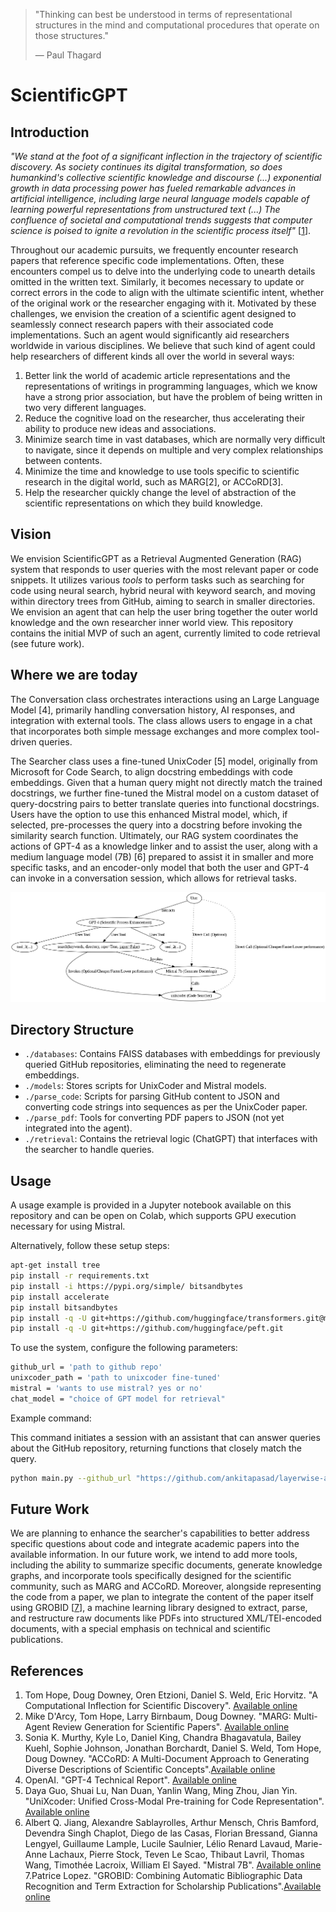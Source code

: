 > "Thinking can best be understood in terms of representational structures in the mind and computational procedures that operate on those structures."
>
> — Paul Thagard

# ScientificGPT

## Introduction

*"We stand at the foot of a significant inflection in the trajectory of scientific discovery. As society continues its digital transformation, so does humankind's collective scientific knowledge and discourse (...) exponential growth in data processing power has fueled remarkable advances in artificial intelligence, including large neural language models capable of learning powerful representations from unstructured text (...) The confluence of societal and computational trends suggests that computer science is poised to ignite a revolution in the scientific process itself"* [[1](#ref1)]. 

Throughout our academic pursuits, we frequently encounter research papers that reference specific code implementations. Often, these encounters compel us to delve into the underlying code to unearth details omitted in the written text. Similarly, it becomes necessary to update or correct errors in the code to align with the ultimate scientific intent, whether of the original work or the researcher engaging with it. Motivated by these challenges, we envision the creation of a scientific agent designed to seamlessly connect research papers with their associated code implementations. Such an agent would significantly aid researchers worldwide in various disciplines. We believe that such kind of agent could help researchers of different kinds all over the world in several ways:

1. Better link the world of academic article representations and the representations of writings in programming languages, which we know have a strong prior association, but have the problem of being written in two very different languages.
2. Reduce the cognitive load on the researcher, thus accelerating their ability to produce new ideas and associations.
3. Minimize search time in vast databases, which are normally very difficult to navigate, since it depends on multiple and very complex relationships between contents.
4. Minimize the time and knowledge to use tools specific to scientific research in the digital world, such as MARG[2], or ACCoRD[3].
5. Help the researcher quickly change the level of abstraction of the scientific representations on which they build knowledge.

## Vision

We envision ScientificGPT as a Retrieval Augmented Generation (RAG) system that responds to user queries with the most relevant paper or code snippets. It utilizes various *tools* to perform tasks such as searching for code using neural search, hybrid neural with keyword search, and moving within directory trees from GitHub, aiming to search in smaller directories. We envision an agent that can help the user bring together the outer world knowledge and the own researcher inner world view.
This repository contains the initial MVP of such an agent, currently limited to code retrieval (see future work).

## Where we are today

The Conversation class orchestrates interactions using an Large Language Model [4], primarily handling conversation history, AI responses, and integration with external tools. The class allows users to engage in a chat that incorporates both simple message exchanges and more complex tool-driven queries.

The Searcher class uses a fine-tuned UnixCoder [5] model, originally from Microsoft for Code Search, to align docstring embeddings with code embeddings. Given that a human query might not directly match the trained docstrings, we further fine-tuned the Mistral model on a custom dataset of query-docstring pairs to better translate queries into functional docstrings. Users have the option to use this enhanced Mistral model, which, if selected, pre-processes the query into a docstring before invoking the similarity search function. Ultimately, our RAG system coordinates the actions of GPT-4 as a knowledge linker and to assist the user, along with a medium language model (7B) [6] prepared to assist it in smaller and more specific tasks, and an encoder-only model that both the user and GPT-4 can invoke in a conversation session, which allows for retrieval tasks.

![Imagen de Google Colab](rag_system.png "Visual structure of ")



## Directory Structure

- `./databases`: Contains FAISS databases with embeddings for previously queried GitHub repositories, eliminating the need to regenerate embeddings.
- `./models`: Stores scripts for UnixCoder and Mistral models.
- `./parse_code`: Scripts for parsing GitHub content to JSON and converting code strings into sequences as per the UnixCoder paper.
- `./parse_pdf`: Tools for converting PDF papers to JSON (not yet integrated into the agent).
- `./retrieval`: Contains the retrieval logic (ChatGPT) that interfaces with the searcher to handle queries.

## Usage

A usage example is provided in a Jupyter notebook available on this repository and can be open on Colab, which supports GPU execution necessary for using Mistral.

Alternatively, follow these setup steps:

```bash
apt-get install tree
pip install -r requirements.txt
pip install -i https://pypi.org/simple/ bitsandbytes
pip install accelerate
pip install bitsandbytes
pip install -q -U git+https://github.com/huggingface/transformers.git@main
pip install -q -U git+https://github.com/huggingface/peft.git
```

To use the system, configure the following parameters:

```bash
github_url = 'path to github repo'
unixcoder_path = 'path to unixcoder fine-tuned'
mistral = 'wants to use mistral? yes or no'
chat_model = "choice of GPT model for retrieval"
```

Example command:

This command initiates a session with an assistant that can answer queries about the GitHub repository, returning functions that closely match the query.

```bash
python main.py --github_url "https://github.com/ankitapasad/layerwise-analysis.git" --model_path '/content/drive/My Drive/unixcoder-ft.bin' --mistral 'yes' --chat_model "gpt-3.5-turbo-0125"
```

## Future Work

We are planning to enhance the searcher's capabilities to better address specific questions about code and integrate academic papers into the available information. In our future work, we intend to add more tools, including the ability to summarize specific documents, generate knowledge graphs, and incorporate tools specifically designed for the scientific community, such as MARG and ACCoRD. Moreover, alongside representing the code from a paper, we plan to integrate the content of the paper itself using GROBID [[7](#ref-grobid)], a machine learning library designed to extract, parse, and restructure raw documents like PDFs into structured XML/TEI-encoded documents, with a special emphasis on technical and scientific publications.

## References

1. Tom Hope, Doug Downey, Oren Etzioni, Daniel S. Weld, Eric Horvitz. "A Computational Inflection for Scientific Discovery". [Available online](https://arxiv.org/abs/2205.02007)
2. Mike D'Arcy, Tom Hope, Larry Birnbaum, Doug Downey. "MARG: Multi-Agent Review Generation for Scientific Papers". [Available online](https://arxiv.org/abs/2401.04259)
3. Sonia K. Murthy, Kyle Lo, Daniel King, Chandra Bhagavatula, Bailey Kuehl, Sophie Johnson, Jonathan Borchardt, Daniel S. Weld, Tom Hope, Doug Downey. "ACCoRD: A Multi-Document Approach to Generating Diverse Descriptions of Scientific Concepts".[Available online](https://arxiv.org/abs/2205.06982)
4. OpenAI. "GPT-4 Technical Report". [Available online](https://arxiv.org/abs/2303.08774)
5. Daya Guo, Shuai Lu, Nan Duan, Yanlin Wang, Ming Zhou, Jian Yin. "UniXcoder: Unified Cross-Modal Pre-training for Code Representation". [Available online](https://arxiv.org/abs/2203.03850)
6. Albert Q. Jiang, Alexandre Sablayrolles, Arthur Mensch, Chris Bamford, Devendra Singh Chaplot, Diego de las Casas, Florian Bressand, Gianna Lengyel, Guillaume Lample, Lucile Saulnier, Lélio Renard Lavaud, Marie-Anne Lachaux, Pierre Stock, Teven Le Scao, Thibaut Lavril, Thomas Wang, Timothée Lacroix, William El Sayed. "Mistral 7B". [Available online](https://arxiv.org/abs/2310.06825)
7.<a id="ref-grobid">Patrice Lopez. "GROBID: Combining Automatic Bibliographic Data Recognition and Term Extraction for Scholarship Publications".[Available online](https://github.com/kermitt2/grobid)</a>


  
